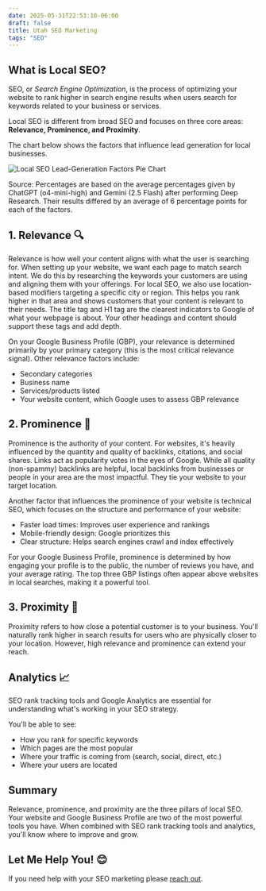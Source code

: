 ```yaml
---
date: 2025-05-31T22:53:10-06:00
draft: false
title: Utah SEO Marketing
tags: "SEO"
---
```

## What is Local SEO?

SEO, or *Search Engine Optimization*, is the process of optimizing your website to rank higher in search engine results when users search for keywords related to your business or services.

Local SEO is different from broad SEO and focuses on three core areas: **Relevance, Prominence, and Proximity**.

The chart below shows the factors that influence lead generation for local businesses.

![Local SEO Lead-Generation Factors Pie Chart](/images/uploads/image.png)

Source: Percentages are based on the average percentages given by ChatGPT (o4-mini-high) and Gemini (2.5 Flash) after performing Deep Research. Their results differed by an average of 6 percentage points for each of the factors.

## 1. Relevance 🔍

Relevance is how well your content aligns with what the user is searching for. When setting up your website, we want each page to match search intent. We do this by researching the keywords your customers are using and aligning them with your offerings.
For local SEO, we also use location-based modifiers targeting a specific city or region. This helps you rank higher in that area and shows customers that your content is relevant to their needs.
The title tag and H1 tag are the clearest indicators to Google of what your webpage is about. Your other headings and content should support these tags and add depth.

On your Google Business Profile (GBP), your relevance is determined primarily by your primary category (this is the most critical relevance signal).
Other relevance factors include:

* Secondary categories
* Business name
* Services/products listed
* Your website content, which Google uses to assess GBP relevance

## 2. Prominence 🔗

Prominence is the authority of your content. For websites, it's heavily influenced by the quantity and quality of backlinks, citations, and social shares. Links act as popularity votes in the eyes of Google.
While all quality (non-spammy) backlinks are helpful, local backlinks from businesses or people in your area are the most impactful. They tie your website to your target location.

Another factor that influences the prominence of your website is technical SEO, which focuses on the structure and performance of your website:

* Faster load times: Improves user experience and rankings
* Mobile-friendly design: Google prioritizes this
* Clear structure: Helps search engines crawl and index effectively

For your Google Business Profile, prominence is determined by how engaging your profile is to the public, the number of reviews you have, and your average rating. The top three GBP listings often appear above websites in local searches, making it a powerful tool.

## 3. Proximity 📍

Proximity refers to how close a potential customer is to your business. You'll naturally rank higher in search results for users who are physically closer to your location. However, high relevance and prominence can extend your reach.

## Analytics 📈

SEO rank tracking tools and Google Analytics are essential for understanding what's working in your SEO strategy.

You'll be able to see:

* How you rank for specific keywords
* Which pages are the most popular
* Where your traffic is coming from (search, social, direct, etc.)
* Where your users are located

## Summary

Relevance, prominence, and proximity are the three pillars of local SEO. Your website and Google Business Profile are two of the most powerful tools you have. When combined with SEO rank tracking tools and analytics, you'll know where to improve and grow.

## Let Me Help You! 😊

If you need help with your SEO marketing please [reach out](https://rankutah.com/#contact).